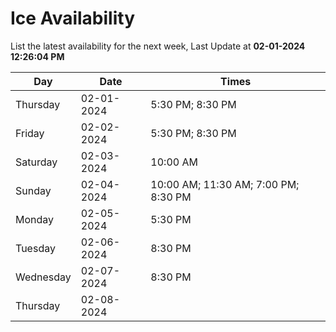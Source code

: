 # Ice Availability

List the latest availability for the next week, Last Update at **02-01-2024 12:26:04 PM**

| Day         | Date        | Times       |
| ----------- | ----------- | ----------- |
|Thursday|02-01-2024|5:30 PM; 8:30 PM|
|Friday|02-02-2024|5:30 PM; 8:30 PM|
|Saturday|02-03-2024|10:00 AM|
|Sunday|02-04-2024|10:00 AM; 11:30 AM; 7:00 PM; 8:30 PM|
|Monday|02-05-2024|5:30 PM|
|Tuesday|02-06-2024|8:30 PM|
|Wednesday|02-07-2024|8:30 PM|
|Thursday|02-08-2024||
